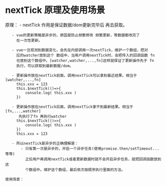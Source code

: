 

# nextTick 原理及使用场景

   原理：
       - nextTick 作用是保证数据/dom更新完毕后 再去获取。

       - vue的更新策略是异步的，原因是防止频繁修改 频繁更新，等数据都改完了
         在一次性更新。

       - vue一旦观测到数据变化，会先在内部调用一次nextTick，维护一个数组，把对
         应的watcher放到这个 数组中，当用户调用nextTick时，会把传入的回调函数 fn
         也放到这个数组中。[watcher,watcher,...,fn]这样就保证了更新操作先于 fn 
         执行，可以获取到最新数据/dom。

       - 更新操作放在nextTick前面，调用nextTick可以拿到最近结果。相当于 [watcher,...,fn] 
         this.xxx = 123 
         this.$nextTick(()=>{
             console.log( this.xxx )
         })

       - 更新操作放在nextTick后面，调用nextTick拿不到最新结果。相当于 [fn,...,watcher]
          先执行了fn 再执行watcher  
         this.$nextTick(()=>{
             console.log( this.xxx )
         })  
         this.xxx = 123 

       - 所以nextTick是异步的正确理解是：
           - 只有第一次是异步的，开启一个异步任务(使用promise.then/setTimeout...等等)
             之后用户再调用nextTick或者更新数据时就不会开启异步任务，就把回调函数放到这
             个数组中。维护这个数组，最后依次按顺序执行里面的方法。
    
    使用场景：
      